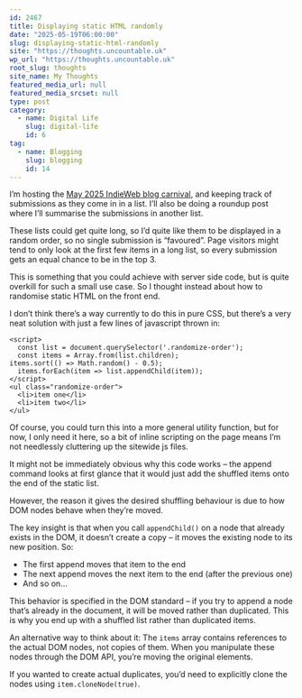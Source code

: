 ```yaml
---
id: 2467
title: Displaying static HTML randomly
date: "2025-05-19T06:00:00"
slug: displaying-static-html-randomly
site: "https://thoughts.uncountable.uk"
wp_url: "https://thoughts.uncountable.uk"
root_slug: thoughts
site_name: My Thoughts
featured_media_url: null
featured_media_srcset: null
type: post
category:
  - name: Digital Life
    slug: digital-life
    id: 6
tag:
  - name: Blogging
    slug: blogging
    id: 14
---
```



<p>I&#8217;m hosting the <a href="https://thoughts.uncountable.uk/may-2025-indieweb-carnival-small-web-communities/" data-type="post" data-id="2360">May 2025 IndieWeb blog carnival</a>, and keeping track of submissions as they come in in a list.  I&#8217;ll also be doing a roundup post where I&#8217;ll summarise the submissions in another list.</p>



<p>These lists could get quite long,  so I&#8217;d quite like them to be displayed in a random order, so no single submission is &#8220;favoured&#8221;.  Page visitors might tend to only look at the first few items in a long list, so every submission gets an equal chance to be in the top 3.</p>



<p>This is something that you could achieve with server side code, but is quite overkill for such a small use case. So I thought instead about how to randomise static HTML on the front end.</p>



<p>I don&#8217;t think there&#8217;s a way currently to do this in pure CSS, but there&#8217;s a very neat solution with just a few lines of javascript thrown in:</p>



<pre class="wp-block-code has-medium-font-size" style="border-style:none;border-width:0px;border-radius:0px;padding-top:0;padding-right:0;padding-bottom:0;padding-left:0"><code>&lt;script&gt;
  const list = document.querySelector('.randomize-order');
  const items = Array.from(list.children);
items.sort(() =&gt; Math.random() - 0.5);
  items.forEach(item =&gt; list.appendChild(item));
&lt;/script&gt;
&lt;ul class="randomize-order"&gt;
  &lt;li&gt;item one&lt;/li&gt;
  &lt;li&gt;item two&lt;/li&gt;
&lt;/ul&gt;</code></pre>



<p>Of course, you could turn this into a more general utility function, but for now, I only need it here, so a bit of inline scripting on the page means I&#8217;m not needlessly cluttering up the sitewide js files.</p>



<p>It might not be immediately obvious why this code works &#8211; the append command looks at first glance that it would just add the shuffled items onto the end of the static list.</p>



<p>However, the reason it gives the desired shuffling behaviour is due to how DOM nodes behave when they&#8217;re moved.</p>



<p>The key insight is that when you call <code>appendChild()</code> on a node that already exists in the DOM, it doesn&#8217;t create a copy &#8211; it moves the existing node to its new position. So:</p>



<ul class="wp-block-list">
<li>The first append moves that item to the end</li>



<li>The next append moves the next item to the end (after the previous one)</li>



<li>And so on&#8230;</li>
</ul>



<p>This behavior is specified in the DOM standard &#8211; if you try to append a node that&#8217;s already in the document, it will be moved rather than duplicated. This is why you end up with a shuffled list rather than duplicated items.</p>



<p>An alternative way to think about it: The <code>items</code> array contains references to the actual DOM nodes, not copies of them. When you manipulate these nodes through the DOM API, you&#8217;re moving the original elements.</p>



<p>If you wanted to create actual duplicates, you&#8217;d need to explicitly clone the nodes using <code>item.cloneNode(true)</code>.</p>
